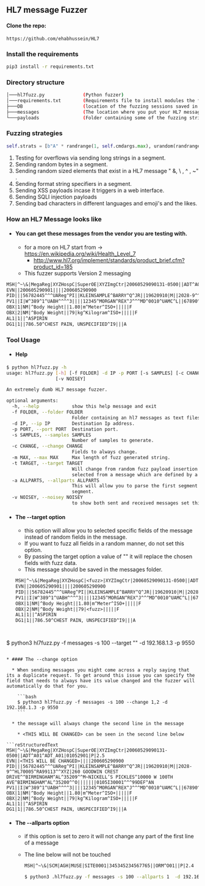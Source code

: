 ## HL7 message Fuzzer

#### Clone the repo: 

```
https://github.com/ehabhussein/HL7
```

### Install the requirements

```bash
pip3 install -r requirements.txt
```

### Directory structure

```bash
│───hl7fuzz.py              (Python fuzzer)
│───requirements.txt		(Requirements file to install modules the fuzzer depends on)
├───DB						(location of the fuzzing sessions saved in sqlite db)
├───messages				(The location where you put your HL7 messages so it can parse it and generate the fuzzed data)
└───payloads				(Folder containing some of the fuzzing strings that the fuzzer uses)
```

### Fuzzing strategies

```python
self.strats = [b"A" * randrange(1, self.cmdargs.max), urandom(randrange(1, self.cmdargs.max)), choice(self.elements),choice(self.sqli),choice(self.xss), choice(self.fmtstr),choice(self.badstrings)]
```

1. Testing for overflows via sending long strings in a segment.
2. Sending random bytes in a segment.
3. Sending random sized elements that exist in a HL7  message " &, \ , ^ , ~" .
4. Sending format string specifiers in a segment.
5. Sending XSS payloads incase it triggers in a web interface.
6. Sending SQLI injection payloads
7. Sending bad characters in different languages and emoji's and the likes.

### How an HL7 Message looks like

* #### You can get these messages from the vendor you are testing with.

  * for a more on HL7 start from -> https://en.wikipedia.org/wiki/Health_Level_7 
    * http://www.hl7.org/implement/standards/product_brief.cfm?product_id=185
  * This fuzzer supports Version 2 messaging

```reStructuredText
MSH|^~\&|MegaReg|XYZHospC|SuperOE|XYZImgCtr|20060529090131-0500||ADT^A01^ADT_A01|01052901|P|2.5
EVN||200605290901||||200605290900
PID|||56782445^^^UAReg^PI||KLEINSAMPLE^BARRY^Q^JR||19620910|M||2028-9^^HL70005^RA99113^^XYZ|260 GOODWIN CREST DRIVE^^BIRMINGHAM^AL^35209^^M~NICKELL’S PICKLES^10000 W 100TH AVE^BIRMINGHAM^AL^35200^^O|||||||0105I30001^^^99DEF^AN
PV1||I|W^389^1^UABH^^^^3||||12345^MORGAN^REX^J^^^MD^0010^UAMC^L||67890^GRAINGER^LUCY^X^^^MD^0010^UAMC^L|MED|||||A0||13579^POTTER^SHERMAN^T^^^MD^0010^UAMC^L|||||||||||||||||||||||||||200605290900
OBX|1|NM|^Body Height||1.80|m^Meter^ISO+|||||F
OBX|2|NM|^Body Weight||79|kg^Kilogram^ISO+|||||F
AL1|1||^ASPIRIN
DG1|1||786.50^CHEST PAIN, UNSPECIFIED^I9|||A
```

### Tool Usage

* #### Help

```bash
$ python hl7fuzz.py -h
usage: hl7fuzz.py [-h] [-f FOLDER] -d IP -p PORT [-s SAMPLES] [-c CHANGE] [-m MAX] [-t TARGET] [-a ALLPARTS]
                  [-v NOISEY]

An extremely dumb HL7 message fuzzer.

optional arguments:
  -h, --help            show this help message and exit
  -f FOLDER, --folder FOLDER
                        Folder containing an hl7 messages as text files.
  -d IP, --ip IP        Destination Ip address.
  -p PORT, --port PORT  Destination port.
  -s SAMPLES, --samples SAMPLES
                        Number of samples to generate.
  -c CHANGE, --change CHANGE
                        Fields to always change.
  -m MAX, --max MAX     Max length of fuzz generated string.
  -t TARGET, --target TARGET
                        Will change from random fuzz payload insertion into messages to defined areas that you
                        selected from a message which are defined by a delimiter of your choice.
  -a ALLPARTS, --allparts ALLPARTS
                        This will allow you to parse the first segment of an HL7 message instead of skipping the first
                        segment.
  -v NOISEY, --noisey NOISEY
                        to show both sent and received messages set this to 1
```

* #### The --target option

  * this option will allow you to selected specific fields of the message instead of random fields in the message.
  * If you want to fuzz all fields in a random manner, do not set this option.
  * By passing the target option a value of "<fuzz>" it will replace the chosen fields with fuzz data.
  * This message should be saved in the messages folder.
  
  ```reStructuredText
  MSH|^~\&|MegaReg|XYZHospC|<fuzz>|XYZImgCtr|20060529090131-0500||ADT^A01^ADT_A01|01052901|P|2.5
  EVN||200605290901||||200605290900
  PID|||56782445^^^UAReg^PI||KLEINSAMPLE^BARRY^Q^JR||19620910|M||2028-9^^HL70005^RA99113^^XYZ|260 GOODWIN CREST DRIVE^^BIRMINGHAM^AL^35209^^M~NICKELL’S PICKLES^10000 <fuzz> AVE^BIRMINGHAM^AL^35200^^O|||||||0105I30001^^^99DEF^AN
  PV1||I|W^389^1^UABH^^^^3||||12345^MORGAN^REX^J^^^MD^0010^UAMC^L||67890^GRAINGER^LUCY^X^^^MD^0010^UAMC^L|MED|||||A0||13579^POTTER^SHERMAN^T^^^MD^0010^UAMC^L|||||||||||||||||||||||||||<fuzz>
  OBX|1|NM|^Body Height||1.80|m^Meter^ISO+|||||F
  OBX|2|NM|^Body Weight||79|<fuzz>|||||F
  AL1|1||^ASPIRIN
  DG1|1||786.50^CHEST PAIN, UNSPECIFIED^I9|||A
```
 
```
$ python3 hl7fuzz.py -f messages -s 100 --target "<fuzz>" -d 192.168.1.3 -p 9550
```
 
* #### The --change option

  * When sending messages you might come across a reply saying that its a duplicate request. To get around this issue you can specify the field that needs to always have its value changed and the fuzzer will automatically do that for you.

    ```bash
    $ python3 hl7fuzz.py -f messages -s 100 --change 1,2 -d 192.168.1.3 -p 9550
    ```
 
  * the message will always change the second line in the message

    * <THIS WILL BE CHANGED> can be seen in the second line below

```reStructuredText
MSH|^~\&|MegaReg|XYZHospC|SuperOE|XYZImgCtr|20060529090131-0500||ADT^A01^ADT_A01|01052901|P|2.5
EVN||<THIS WILL BE CHANGED>||||200605290900
PID|||56782445^^^UAReg^PI||KLEINSAMPLE^BARRY^Q^JR||19620910|M||2028-9^^HL70005^RA99113^^XYZ|260 GOODWIN CREST DRIVE^^BIRMINGHAM^AL^35209^^M~NICKELL’S PICKLES^10000 W 100TH AVE^BIRMINGHAM^AL^35200^^O|||||||0105I30001^^^99DEF^AN
PV1||I|W^389^1^UABH^^^^3||||12345^MORGAN^REX^J^^^MD^0010^UAMC^L||67890^GRAINGER^LUCY^X^^^MD^0010^UAMC^L|MED|||||A0||13579^POTTER^SHERMAN^T^^^MD^0010^UAMC^L|||||||||||||||||||||||||||200605290900
OBX|1|NM|^Body Height||1.80|m^Meter^ISO+|||||F
OBX|2|NM|^Body Weight||79|kg^Kilogram^ISO+|||||F
AL1|1||^ASPIRIN
DG1|1||786.50^CHEST PAIN, UNSPECIFIED^I9|||A
```

* #### The --allparts option

  * if this option is set to zero it will not change any part of the first line of a message

  * The line below will not be touched

    ```reStructuredText
    MSH|^~\&|SCM|AGH|MUSE|SITE0001|345345234567765||ORM^O01||P|2.4
    ```

    ```bash
    $ python3 .hl7fuzz.py -f messages -s 100 --allparts 1  -d 192.168.1.3 -p 9550
    ```

    
